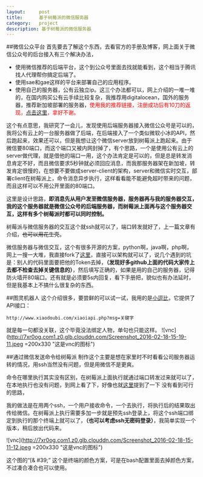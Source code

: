 ```yaml
---
layout:     post
title:      基于树莓派的微信服务器
category:   project
description: 基于树莓派的微信服务器
---
```

##微信公众平台
首先要去了解这个东西，去看官方的手册及博客，网上面关于微信公众号的后台接入有三个解决办法，

- 使用微信推荐的后端平台，这个到公众号里面去找就能看到，这个相当于腾讯找人代理帮你搞定后端了。
- 使用sae和gae这样的平台来部署自己的应用程序。
- 使用自己的服务器，公有云独立ip。这三个办法都可以，网上介绍的一堆一堆的，在国内购买公有云手续比较复杂，我推荐用digitalocean，国外的服务器，推荐新加坡部署的服务器，<font color="#FF0000" >使用我的推荐链接，注册成功后有10刀的返现，[点击这里](https://m.do.co/c/e5afac993be8)，拿好不谢。</font>

这个有点意思，我研究了一会儿，发现使用后端服务器接入微信公众号是可以的，我将公有云上的一台服务器做了后端，在后端接入了一个类似微软小冰的API，然后跑起来，效果还可以，但是我想让这个微信server放到树莓派上跑起来。由于微信要80端口，而这个端口又被内网封掉了，有个思路，一个是使用公有云上的server做代理，就是借他的端口一用，这个办法肯定是可以的，但是总是转发消息肯定不好，而且微信要求5秒钟就必须回应消息，而我那服务器架在新加坡，转发肯定很慢的，在想要不要做成server-client的架构，server和微信实时交互，部署client在树莓派上，命令消息异步执行，这样看看能不能避免超时带来的问题，而且这样可以不用公开里面的80端口。

这里是设计思路，__即消息先从用户发至微信服务器，服务器再与我的服务器交互，我的这个服务器就是微信公众号的后端服务器，而树莓派上面再与这个服务器交互，这样有多个树莓派时都可以同时控制。__

树莓派与微信服务器的交互这个就ssh就可以了，端口转发就好了，上一篇文章有介绍，~~也可以用花生壳~~。

微信服务器与微信交互，这个有很多开源的方案，python啊，java啊，php啊，网上一搜一大堆，我直接fork了[这里](https://github.com/gzb1985/doumibook_weixin)，直接可以架构就可以了，说几个遇到的坑是：别人的代码里面要把他的Token去掉，__（发现好多github上面的代码大家传上去都不检查去掉关键信息的）__，然后填写正确的，如果是用的自己的服务器，记得防火墙开80端口。还有就是必须要5s内回复，看下手册把，貌似也有办法延时，但是我基本上不搞什么很复杂的东西。

##图灵机器人
这个介绍很多，要尝鲜的可以试一试，我用的是[小逗比](http://www.xiaodoubi.com/)，它提供了API接口：

    http://www.xiaodoubi.com/xiaoiapi.php?msg=关键字
    
就是每一句都没关联，这个毕竟没法绑定人物，单句也只能这样。
![vnc](http://7xr0og.com1.z0.glb.clouddn.com/Screenshot_2016-02-18-15-19-11.jpeg =200x330 "这是vnc的图标")

##通过微信发送命令给树莓派
制作这个主要是想在家里时不时看看公司服务器运转的情况，用ssh当然没有问题，但是用微信不是更爽。

命令在哪里执行其实没有区别，在树莓派上面执行就通过端口转发过来就可以了，在本地执行也没有问题，到网上看了下，好像也就[这里](https://www.v2ex.com/t/75522)提到了一下 没有看到可行的思路，

我的做法是在用两个ssh，一个用户接收命令，一个去执行，将执行后的结果取出传给微信。在树莓派上执行需要多加一步就是预先ssh登录上，将这个ssh端口绑定到执行的那个终端上就可以了，__（也可以考虑ssh无密码登录）__，我简单实现一个版本，稍后放出代码来。

![vnc](http://7xr0og.com1.z0.glb.clouddn.com/Screenshot_2016-02-18-15-11-12.jpeg =200x330 "这是vnc的图标")

这个图的“[& #39;” 这个是终端的颜色方案，可是在bash配置里面去掉颜色方案，不过凑合凑合也可以使用。